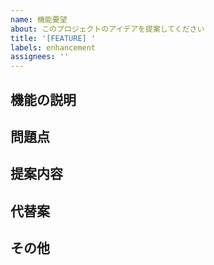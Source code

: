 ```yaml
---
name: 機能要望
about: このプロジェクトのアイデアを提案してください
title: '[FEATURE] '
labels: enhancement
assignees: ''
---
```


## 機能の説明
<!-- 提案する機能について簡潔に説明してください -->

## 問題点
<!-- この機能が必要な理由や、解決したい問題点を説明してください -->

## 提案内容
<!-- 具体的な解決策や実装案を説明してください -->

## 代替案
<!-- 他に考えられる解決策があれば説明してください -->

## その他
<!-- その他、関連する情報があれば記入してください -->
